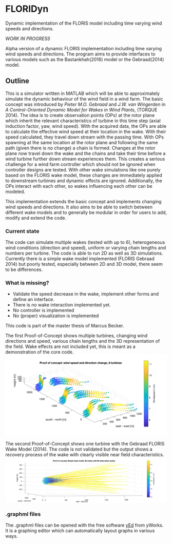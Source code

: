 # FLORIDyn
Dynamic implementation of the FLORIS model including time varying wind speeds and directions.

*WORK IN PROGRESS*

Alpha version of a dynamic FLORIS implementation including time varying wind speeds and directions.
The program aims to provide interfaces to various models such as the Bastankhah(2016) model or the Gebraad(2014) model.

## Outline
This is a simulator written in MATLAB which will be able to approximately simulate the dynamic behaviour of the wind field in a wind farm. The basic concept was introduced by *Pieter M.O. Gebraad* and *J.W. van Wingerden* in *A Control-Oriented Dynamic Model for Wakes in Wind Plants*, (TORQUE 2014).
The idea is to create observation points (OPs) at the rotor plane which inherit the relevant characteristics of turbine in this time step (axial induction factor, yaw, wind speed). With the acquired data, the OPs are able to calculate the effective wind speed at their location in the wake. With their speed calculated, they travel down stream with the passing time. With OPs spawning at the same location at the rotor plane and following the same path (given there is no change) a chain is formed. Changes at the rotor plane now travel down the wake and the chains and take their time before a wind turbine further down stream experiences them. This creates a serious challenge for a wind farm controller which should not be ignored when controller designs are tested. With other wake simulations like one purely based on the FLORIS wake model, these changes are immediately applied to downstream turbines and dynamic effects are ignored. 
Additionally, the OPs interact with each other, so wakes influencing each other can be modeled.

This implementation extends the basic concept and implements changing wind speeds and directions. It also aims to be able to switch between different wake models and to generally be modular in order for users to add, modify and extend the code.

### Current state
The code can simulate multiple wakes (tested with up to 6), heterogeneous wind conditions (direction and speed), uniform or varying chain lengths and numbers per turbine. The code is able to run 2D as well as 3D simulations. Currently there is a simple wake model implemented (FLORIS Gebraad 2014) but poorly tested, especially between 2D and 3D model, there seem to be differences.

### What is missing?
* Validate the speed decrease in the wake, implement other forms and define an interface.
* There is no wake interaction implemented yet.
* No controller is implemented
* No (proper) visualization is implemented

This code is part of the master thesis of Marcus Becker.

The first Proof-of-Concept shows multiple turbines, changing wind directions and speed, various chain lengths and the 3D representation of the field. Wake effects are not included yet, this is meant as a demonstration of the core code.
![Proof of concept changing wind direction and speed](https://github.com/JuliusAurelius/FLORIDyn/blob/master/Pictures/Proof_of_concept_WindDirSpe_change_05.png?raw=true)

The second Proof-of-Concept shows one turbine with the Gebraad FLORIS Wake Model (2014). The code is not validated but the output shows a recovery process of the wake with clearly visible near field characteristics.
![Proof of concept changing wind direction and speed](https://github.com/JuliusAurelius/FLORIDyn/blob/master/Pictures/Proof_of_concept_Wake_02.png?raw=true)

### .graphml files
The .graphml files can be opened with the free software [yEd](https://www.yworks.com/products/yed#yed-support-resources) from yWorks. It is a graphing editor which can automatically layout graphs in various ways.
